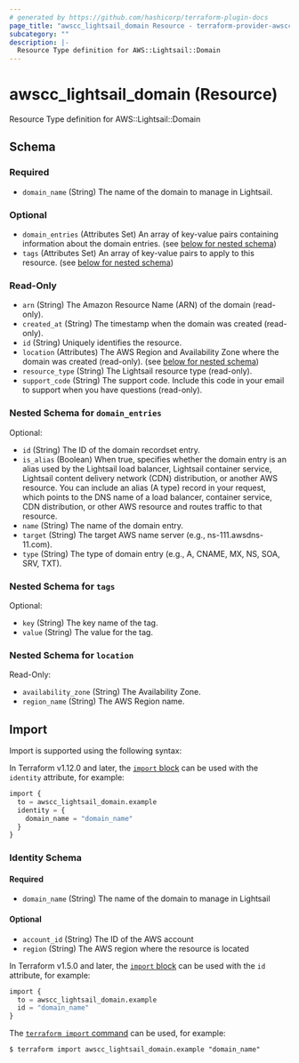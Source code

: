 ```yaml
---
# generated by https://github.com/hashicorp/terraform-plugin-docs
page_title: "awscc_lightsail_domain Resource - terraform-provider-awscc"
subcategory: ""
description: |-
  Resource Type definition for AWS::Lightsail::Domain
---
```


# awscc_lightsail_domain (Resource)

Resource Type definition for AWS::Lightsail::Domain



<!-- schema generated by tfplugindocs -->
## Schema

### Required

- `domain_name` (String) The name of the domain to manage in Lightsail.

### Optional

- `domain_entries` (Attributes Set) An array of key-value pairs containing information about the domain entries. (see [below for nested schema](#nestedatt--domain_entries))
- `tags` (Attributes Set) An array of key-value pairs to apply to this resource. (see [below for nested schema](#nestedatt--tags))

### Read-Only

- `arn` (String) The Amazon Resource Name (ARN) of the domain (read-only).
- `created_at` (String) The timestamp when the domain was created (read-only).
- `id` (String) Uniquely identifies the resource.
- `location` (Attributes) The AWS Region and Availability Zone where the domain was created (read-only). (see [below for nested schema](#nestedatt--location))
- `resource_type` (String) The Lightsail resource type (read-only).
- `support_code` (String) The support code. Include this code in your email to support when you have questions (read-only).

<a id="nestedatt--domain_entries"></a>
### Nested Schema for `domain_entries`

Optional:

- `id` (String) The ID of the domain recordset entry.
- `is_alias` (Boolean) When true, specifies whether the domain entry is an alias used by the Lightsail load balancer, Lightsail container service, Lightsail content delivery network (CDN) distribution, or another AWS resource. You can include an alias (A type) record in your request, which points to the DNS name of a load balancer, container service, CDN distribution, or other AWS resource and routes traffic to that resource.
- `name` (String) The name of the domain entry.
- `target` (String) The target AWS name server (e.g., ns-111.awsdns-11.com).
- `type` (String) The type of domain entry (e.g., A, CNAME, MX, NS, SOA, SRV, TXT).


<a id="nestedatt--tags"></a>
### Nested Schema for `tags`

Optional:

- `key` (String) The key name of the tag.
- `value` (String) The value for the tag.


<a id="nestedatt--location"></a>
### Nested Schema for `location`

Read-Only:

- `availability_zone` (String) The Availability Zone.
- `region_name` (String) The AWS Region name.

## Import

Import is supported using the following syntax:

In Terraform v1.12.0 and later, the [`import` block](https://developer.hashicorp.com/terraform/language/import) can be used with the `identity` attribute, for example:

```terraform
import {
  to = awscc_lightsail_domain.example
  identity = {
    domain_name = "domain_name"
  }
}
```

<!-- schema generated by tfplugindocs -->
### Identity Schema

#### Required

- `domain_name` (String) The name of the domain to manage in Lightsail

#### Optional

- `account_id` (String) The ID of the AWS account
- `region` (String) The AWS region where the resource is located

In Terraform v1.5.0 and later, the [`import` block](https://developer.hashicorp.com/terraform/language/import) can be used with the `id` attribute, for example:

```terraform
import {
  to = awscc_lightsail_domain.example
  id = "domain_name"
}
```

The [`terraform import` command](https://developer.hashicorp.com/terraform/cli/commands/import) can be used, for example:

```shell
$ terraform import awscc_lightsail_domain.example "domain_name"
```
